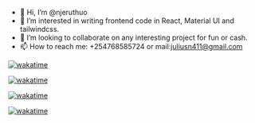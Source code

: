 - 👋 Hi, I’m @njeruthuo
- 👀 I’m interested in writing frontend code in React, Material UI and tailwindcss.
- 💞️ I’m looking to collaborate on any interesting project for fun or cash.
- 📫 How to reach me: +254768585724 or mail:juliusn411@gmail.com

<!---
njeruthuo/njeruthuo is a ✨ special ✨ repository because its `README.md` (this file) appears on your GitHub profile.
You can click the Preview link to take a look at your changes.
--->

[![wakatime](https://wakatime.com/badge/user/74053931-3c3b-4338-8417-f43f1dd5283e/project/c93bceb9-88b6-44f6-938d-8cc8824e12a8.svg)](https://wakatime.com/badge/user/74053931-3c3b-4338-8417-f43f1dd5283e/project/c93bceb9-88b6-44f6-938d-8cc8824e12a8)

[![wakatime](https://wakatime.com/badge/user/74053931-3c3b-4338-8417-f43f1dd5283e/project/3a056e32-ab83-4f5a-ba6f-557040dadbe9.svg)](https://wakatime.com/badge/user/74053931-3c3b-4338-8417-f43f1dd5283e/project/3a056e32-ab83-4f5a-ba6f-557040dadbe9)

[![wakatime](https://wakatime.com/badge/user/74053931-3c3b-4338-8417-f43f1dd5283e/project/652960f2-caf1-4914-8271-8209a4adaf50.svg)](https://wakatime.com/badge/user/74053931-3c3b-4338-8417-f43f1dd5283e/project/652960f2-caf1-4914-8271-8209a4adaf50)

[![wakatime](https://wakatime.com/badge/user/74053931-3c3b-4338-8417-f43f1dd5283e/project/8eed96c9-979e-430f-be2e-4990c8f0ad89.svg)](https://wakatime.com/badge/user/74053931-3c3b-4338-8417-f43f1dd5283e/project/8eed96c9-979e-430f-be2e-4990c8f0ad89)
